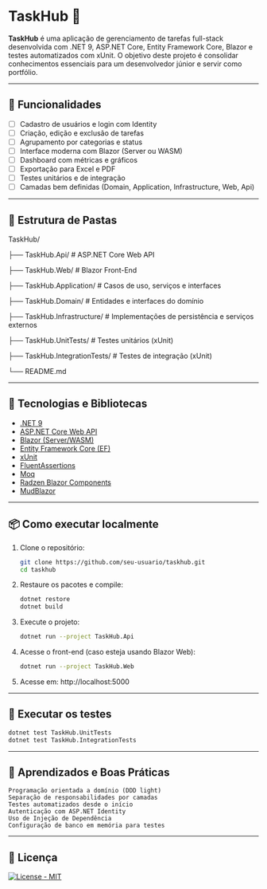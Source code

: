 # TaskHub 🧩

**TaskHub** é uma aplicação de gerenciamento de tarefas full-stack desenvolvida com .NET 9, ASP.NET Core, Entity Framework Core, Blazor e testes automatizados com xUnit. O objetivo deste projeto é consolidar conhecimentos essenciais para um desenvolvedor júnior e servir como portfólio.

---

## 📌 Funcionalidades

- [ ] Cadastro de usuários e login com Identity
- [ ] Criação, edição e exclusão de tarefas
- [ ] Agrupamento por categorias e status
- [ ] Interface moderna com Blazor (Server ou WASM)
- [ ] Dashboard com métricas e gráficos
- [ ] Exportação para Excel e PDF
- [ ] Testes unitários e de integração
- [ ] Camadas bem definidas (Domain, Application, Infrastructure, Web, Api)

---

## 🧱 Estrutura de Pastas

TaskHub/ 

├── TaskHub.Api/				# ASP.NET Core Web API

├── TaskHub.Web/ 				# Blazor Front-End

├── TaskHub.Application/ 		# Casos de uso, serviços e interfaces

├── TaskHub.Domain/ 			# Entidades e interfaces do domínio

├── TaskHub.Infrastructure/ 	# Implementações de persistência e serviços externos

├── TaskHub.UnitTests/ 			# Testes unitários (xUnit)

├── TaskHub.IntegrationTests/ 	# Testes de integração (xUnit)

└── README.md

---

## 🚀 Tecnologias e Bibliotecas

- [.NET 9](https://dotnet.microsoft.com/)
- [ASP.NET Core Web API](https://learn.microsoft.com/aspnet/core)
- [Blazor (Server/WASM)](https://dotnet.microsoft.com/apps/aspnet/web-apps/blazor)
- [Entity Framework Core (EF)](https://learn.microsoft.com/ef/)
- [xUnit](https://xunit.net/)
- [FluentAssertions](https://fluentassertions.com/)
- [Moq](https://github.com/moq/moq4)
- [Radzen Blazor Components](https://blazor.radzen.com/)
- [MudBlazor](https://mudblazor.com/)

---

## 📦 Como executar localmente

1. Clone o repositório:
	```bash
	git clone https://github.com/seu-usuario/taskhub.git
	cd taskhub
	```
   
2. Restaure os pacotes e compile:
	```bash
	dotnet restore
	dotnet build
	```
   
3. Execute o projeto:
	```bash
	dotnet run --project TaskHub.Api
	```
   
4. Acesse o front-end (caso esteja usando Blazor Web):
	```bash
	dotnet run --project TaskHub.Web
	```
5. Acesse em: http://localhost:5000

---

## 🧪 Executar os testes
   ```bash
   dotnet test TaskHub.UnitTests
   dotnet test TaskHub.IntegrationTests
   ```

---

## 🧠 Aprendizados e Boas Práticas

	Programação orientada a domínio (DDD light)
	Separação de responsabilidades por camadas
	Testes automatizados desde o início
	Autenticação com ASP.NET Identity
	Uso de Injeção de Dependência
	Configuração de banco em memória para testes

---

## 📄 Licença
[![License - MIT](https://img.shields.io/github/license/udutra/TaskHub)](https://github.com/udutra/TaskHub/blob/main/LICENSE)